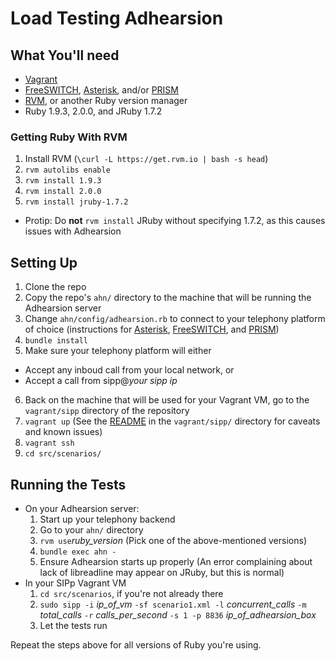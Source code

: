 # Load Testing Adhearsion

## What You'll need
* [Vagrant](http://vagrantup.com)
* [FreeSWITCH](http://wiki.freeswitch.org/wiki/Installation_Guide), 
  [Asterisk](http://www.asterisk.org/downloads), and/or 
  [PRISM](http://voxeolabs.com/prism/)
* [RVM](https://rvm.io), or another Ruby version manager
* Ruby 1.9.3, 2.0.0, and JRuby 1.7.2

### Getting Ruby With RVM
1. Install RVM (`\curl -L https://get.rvm.io | bash -s head`)
2. `rvm autolibs enable`
3. `rvm install 1.9.3`
4. `rvm install 2.0.0`
5. `rvm install jruby-1.7.2`
  * Protip: Do __not__ `rvm install` JRuby without specifying 1.7.2, as this             causes issues with Adhearsion

## Setting Up
1. Clone the repo
2. Copy the repo's `ahn/` directory to the machine that will be running the Adhearsion server
3. Change `ahn/config/adhearsion.rb` to connect to your telephony platform of choice (instructions for 
[Asterisk](http://adhearsion.com/docs/getting-started/asterisk), 
[FreeSWITCH](http://adhearsion.com/docs/getting-started/freeswitch), and [PRISM](http://adhearsion.com/docs/getting-started/prism))
4. `bundle install`
5. Make sure your telephony platform will either
  * Accept any inboud call from your local network, or
  * Accept a call from sipp@*your sipp ip* 
6. Back on the machine that will be used for your Vagrant VM, go to the `vagrant/sipp` directory of the repository
7. `vagrant up` (See the 
[README](https://github.com/mojolingo/ahn_perf_analysis/blob/master/vagrant/sipp/README.md) 
in the `vagrant/sipp/` directory for caveats and known issues)
8. `vagrant ssh`
9. `cd src/scenarios/`

## Running the Tests
* On your Adhearsion server:
  1. Start up your telephony backend
  2. Go to your `ahn/` directory
  3. `rvm use`*ruby\_version* (Pick one of the above-mentioned versions)
  3. `bundle exec ahn -`
  4. Ensure Adhearsion starts up properly (An error complaining about lack of libreadline may appear on JRuby, but this is normal)
* In your SIPp Vagrant VM
  1. `cd src/scenarios`, if you're not already there
  2. `sudo sipp -i` _ip\_of\_vm_ `-sf scenario1.xml -l` _concurrent\_calls_ `-m` _total\_calls_ `-r` _calls\_per\_second_ `-s 1 -p 8836` _ip\_of\_adhearsion\_box_
  3. Let the tests run 

Repeat the steps above for all versions of Ruby you're using.